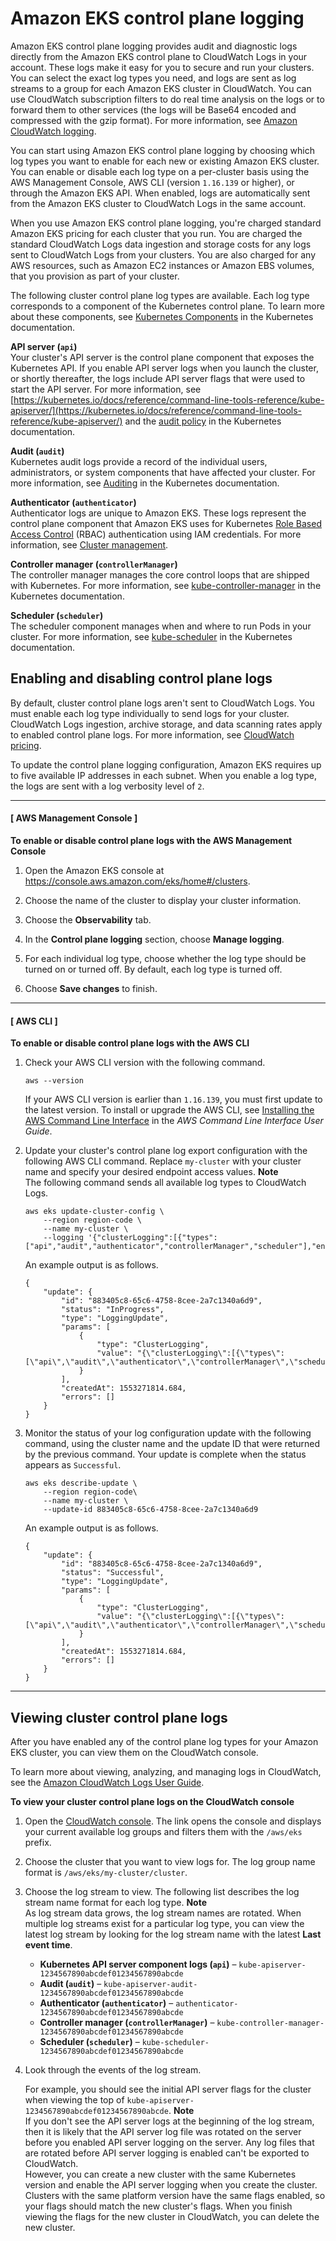 # Amazon EKS control plane logging<a name="control-plane-logs"></a>

Amazon EKS control plane logging provides audit and diagnostic logs directly from the Amazon EKS control plane to CloudWatch Logs in your account\. These logs make it easy for you to secure and run your clusters\. You can select the exact log types you need, and logs are sent as log streams to a group for each Amazon EKS cluster in CloudWatch\. You can use CloudWatch subscription filters to do real time analysis on the logs or to forward them to other services \(the logs will be Base64 encoded and compressed with the gzip format\)\. For more information, see [Amazon CloudWatch logging](https://docs.aws.amazon.com/AmazonCloudWatch/latest/logs/WhatIsCloudWatchLogs.html)\.

You can start using Amazon EKS control plane logging by choosing which log types you want to enable for each new or existing Amazon EKS cluster\. You can enable or disable each log type on a per\-cluster basis using the AWS Management Console, AWS CLI \(version `1.16.139` or higher\), or through the Amazon EKS API\. When enabled, logs are automatically sent from the Amazon EKS cluster to CloudWatch Logs in the same account\.

When you use Amazon EKS control plane logging, you're charged standard Amazon EKS pricing for each cluster that you run\. You are charged the standard CloudWatch Logs data ingestion and storage costs for any logs sent to CloudWatch Logs from your clusters\. You are also charged for any AWS resources, such as Amazon EC2 instances or Amazon EBS volumes, that you provision as part of your cluster\.

The following cluster control plane log types are available\. Each log type corresponds to a component of the Kubernetes control plane\. To learn more about these components, see [Kubernetes Components](https://kubernetes.io/docs/concepts/overview/components/) in the Kubernetes documentation\.

****API server** \(`api`\)**  
Your cluster's API server is the control plane component that exposes the Kubernetes API\. If you enable API server logs when you launch the cluster, or shortly thereafter, the logs include API server flags that were used to start the API server\. For more information, see [https://kubernetes.io/docs/reference/command-line-tools-reference/kube-apiserver/](https://kubernetes.io/docs/reference/command-line-tools-reference/kube-apiserver/) and the [audit policy](https://github.com/kubernetes/kubernetes/blob/master/cluster/gce/gci/configure-helper.sh#L1129-L1255) in the Kubernetes documentation\.

****Audit** \(`audit`\)**  
Kubernetes audit logs provide a record of the individual users, administrators, or system components that have affected your cluster\. For more information, see [Auditing](https://kubernetes.io/docs/tasks/debug-application-cluster/audit/) in the Kubernetes documentation\.

****Authenticator** \(`authenticator`\)**  
Authenticator logs are unique to Amazon EKS\. These logs represent the control plane component that Amazon EKS uses for Kubernetes [Role Based Access Control](https://kubernetes.io/docs/reference/access-authn-authz/rbac/) \(RBAC\) authentication using IAM credentials\. For more information, see [Cluster management](eks-managing.md)\.

****Controller manager** \(`controllerManager`\)**  
The controller manager manages the core control loops that are shipped with Kubernetes\. For more information, see [kube\-controller\-manager](https://kubernetes.io/docs/reference/command-line-tools-reference/kube-controller-manager/) in the Kubernetes documentation\.

****Scheduler** \(`scheduler`\)**  
The scheduler component manages when and where to run Pods in your cluster\. For more information, see [kube\-scheduler](https://kubernetes.io/docs/reference/command-line-tools-reference/kube-scheduler/) in the Kubernetes documentation\.

## Enabling and disabling control plane logs<a name="enabling-control-plane-log-export"></a>

By default, cluster control plane logs aren't sent to CloudWatch Logs\. You must enable each log type individually to send logs for your cluster\. CloudWatch Logs ingestion, archive storage, and data scanning rates apply to enabled control plane logs\. For more information, see [CloudWatch pricing](https://aws.amazon.com/cloudwatch/pricing/)\.

To update the control plane logging configuration, Amazon EKS requires up to five available IP addresses in each subnet\. When you enable a log type, the logs are sent with a log verbosity level of `2`\. 

------
#### [ AWS Management Console ]

**To enable or disable control plane logs with the AWS Management Console**

1. Open the Amazon EKS console at [https://console\.aws\.amazon\.com/eks/home\#/clusters](https://console.aws.amazon.com/eks/home#/clusters)\.

1. Choose the name of the cluster to display your cluster information\.

1. Choose the **Observability** tab\.

1. In the **Control plane logging** section, choose **Manage logging**\.

1. For each individual log type, choose whether the log type should be turned on or turned off\. By default, each log type is turned off\.

1. Choose **Save changes** to finish\.

------
#### [ AWS CLI ]

**To enable or disable control plane logs with the AWS CLI**

1. Check your AWS CLI version with the following command\.

   ```
   aws --version
   ```

   If your AWS CLI version is earlier than `1.16.139`, you must first update to the latest version\. To install or upgrade the AWS CLI, see [Installing the AWS Command Line Interface](https://docs.aws.amazon.com/cli/latest/userguide/installing.html) in the *AWS Command Line Interface User Guide*\.

1. Update your cluster's control plane log export configuration with the following AWS CLI command\. Replace `my-cluster` with your cluster name and specify your desired endpoint access values\.
**Note**  
The following command sends all available log types to CloudWatch Logs\.

   ```
   aws eks update-cluster-config \
       --region region-code \
       --name my-cluster \
       --logging '{"clusterLogging":[{"types":["api","audit","authenticator","controllerManager","scheduler"],"enabled":true}]}'
   ```

   An example output is as follows\.

   ```
   {
       "update": {
           "id": "883405c8-65c6-4758-8cee-2a7c1340a6d9",
           "status": "InProgress",
           "type": "LoggingUpdate",
           "params": [
               {
                   "type": "ClusterLogging",
                   "value": "{\"clusterLogging\":[{\"types\":[\"api\",\"audit\",\"authenticator\",\"controllerManager\",\"scheduler\"],\"enabled\":true}]}"
               }
           ],
           "createdAt": 1553271814.684,
           "errors": []
       }
   }
   ```

1. Monitor the status of your log configuration update with the following command, using the cluster name and the update ID that were returned by the previous command\. Your update is complete when the status appears as `Successful`\.

   ```
   aws eks describe-update \
       --region region-code\
       --name my-cluster \
       --update-id 883405c8-65c6-4758-8cee-2a7c1340a6d9
   ```

   An example output is as follows\.

   ```
   {
       "update": {
           "id": "883405c8-65c6-4758-8cee-2a7c1340a6d9",
           "status": "Successful",
           "type": "LoggingUpdate",
           "params": [
               {
                   "type": "ClusterLogging",
                   "value": "{\"clusterLogging\":[{\"types\":[\"api\",\"audit\",\"authenticator\",\"controllerManager\",\"scheduler\"],\"enabled\":true}]}"
               }
           ],
           "createdAt": 1553271814.684,
           "errors": []
       }
   }
   ```

------

## Viewing cluster control plane logs<a name="viewing-control-plane-logs"></a>

After you have enabled any of the control plane log types for your Amazon EKS cluster, you can view them on the CloudWatch console\.

To learn more about viewing, analyzing, and managing logs in CloudWatch, see the [Amazon CloudWatch Logs User Guide](https://docs.aws.amazon.com/AmazonCloudWatch/latest/logs/)\.

**To view your cluster control plane logs on the CloudWatch console**

1. Open the [CloudWatch console](https://console.aws.amazon.com/cloudwatch/home#logs:prefix=/aws/eks)\. The link opens the console and displays your current available log groups and filters them with the `/aws/eks` prefix\.

1. Choose the cluster that you want to view logs for\. The log group name format is `/aws/eks/my-cluster/cluster`\.

1. Choose the log stream to view\. The following list describes the log stream name format for each log type\.
**Note**  
As log stream data grows, the log stream names are rotated\. When multiple log streams exist for a particular log type, you can view the latest log stream by looking for the log stream name with the latest **Last event time**\.
   + **Kubernetes API server component logs \(`api`\)** – `kube-apiserver-1234567890abcdef01234567890abcde`
   + **Audit \(`audit`\)** – `kube-apiserver-audit-1234567890abcdef01234567890abcde`
   + **Authenticator \(`authenticator`\)** – `authenticator-1234567890abcdef01234567890abcde`
   + **Controller manager \(`controllerManager`\)** – `kube-controller-manager-1234567890abcdef01234567890abcde`
   + **Scheduler \(`scheduler`\)** – `kube-scheduler-1234567890abcdef01234567890abcde`

1. Look through the events of the log stream\.

   For example, you should see the initial API server flags for the cluster when viewing the top of `kube-apiserver-1234567890abcdef01234567890abcde`\.
**Note**  
If you don't see the API server logs at the beginning of the log stream, then it is likely that the API server log file was rotated on the server before you enabled API server logging on the server\. Any log files that are rotated before API server logging is enabled can't be exported to CloudWatch\.   
However, you can create a new cluster with the same Kubernetes version and enable the API server logging when you create the cluster\. Clusters with the same platform version have the same flags enabled, so your flags should match the new cluster's flags\. When you finish viewing the flags for the new cluster in CloudWatch, you can delete the new cluster\.